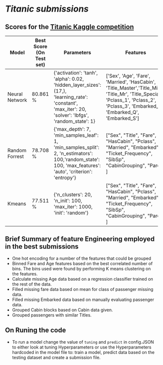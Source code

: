 ___Titanic submissions___
===========================
__Scores for the [Titanic Kaggle competition](https://www.kaggle.com/c/titanic/overview)__
-
| Model | Best Score (On Test set)    | Parameters | Features |
| ----- | ----- | ---------- | -------- |
| Neural Network | 80.861 % | {'activation': 'tanh', 'alpha': 0.02, 'hidden_layer_sizes': (17,), 'learning_rate': 'constant', 'max_iter': 20, 'solver': 'lbfgs', 'random_state': 1} | ['Sex', 'Age', 'Fare', 'Married', 'HasCabin', 'Title_Master','Title_Miss', 'Title_Mr', 'Title_Special', 'Pclass_1', 'Pclass_2', 'Pclass_3', 'Embarked_C', 'Embarked_Q', 'Embarked_S'] |
| Random Forrest | 78.708 % | {'max_depth': 7, 'min_samples_leaf': 1, 'min_samples_split': 2, 'n_estimators': 100,'random_state': 100, 'max_features': 'auto', 'criterion': 'entropy'} | ["Sex", "Title", "Fare", "HasCabin", "Pclass", "Married", "Embarked", "Ticket_Frequency", "SibSp", "CabinGrouping", "Parch" ] |
| Kmeans | 77.511 % | {'n_clusters': 20, 'n_init': 100, 'max_iter': 1000, 'init': 'random'}|["Sex", "Title", "Fare", "HasCabin", "Pclass", "Married", "Embarked", "Ticket_Frequency", "SibSp", "CabinGrouping", "Parch" ] |

## __Brief Summary of feature Engineering employed in the best submissions__
- One hot encoding for a number of the features that could be grouped
- Binned Fare and Age features based on the best correlated number of bins. The bins used were found by performing K means clustering on the features.
- Calculate missing Age data based on a regression classifier trained on the rest of the data.
- Filled missing fare data based on mean for class of passenger missing data.
- Filled missing Embarked data based on manually evaluating passenger data.
- Grouped Cabin blocks based on Cabin data given.
- Grouped passengers with similar Titles.

## __On Runing the code__
- To run a model change the value of `tuning` and `predict` in config.JSON to either look at tuning Hyperparameters or use the Hyperparameters hardcoded in the model file to: train a model, predict data based on the testing dataset and create a submission file. 


[comment]: <> (## __Brief Summary of recon done on data__)